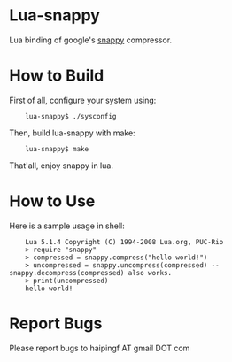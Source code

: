 Lua-snappy
==========

Lua binding of google's [snappy](https://code.google.com/p/snappy/ "snappy") compressor.

How to Build
============
First of all, configure your system using:

        lua-snappy$ ./sysconfig

Then, build lua-snappy with make:

        lua-snappy$ make

That'all, enjoy snappy in lua.

How to Use
==========
Here is a sample usage in shell:

        Lua 5.1.4 Copyright (C) 1994-2008 Lua.org, PUC-Rio
        > require "snappy"
        > compressed = snappy.compress("hello world!")
        > uncompressed = snappy.uncompress(compressed) -- snappy.decompress(compressed) also works.
        > print(uncompressed)
        hello world!

Report Bugs
===========
Please report bugs to haipingf AT gmail DOT com
